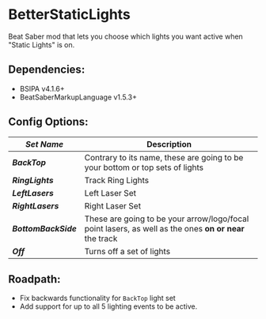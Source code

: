 # BetterStaticLights
Beat Saber mod that lets you choose which lights you want active when "Static Lights" is on.

## Dependencies:
- BSIPA v4.1.6+
- BeatSaberMarkupLanguage v1.5.3+

## Config Options:

**_Set Name_** | Description
-- | --
**_BackTop_** | Contrary to its name, these are going to be your bottom or top sets of lights
**_RingLights_** | Track Ring Lights
**_LeftLasers_** | Left Laser Set
**_RightLasers_** | Right Laser Set
**_BottomBackSide_** | These are going to be your arrow/logo/focal point lasers, as well as the ones **on or near** the track
**_Off_** | Turns off a set of lights

## Roadpath:
- Fix backwards functionality for `BackTop` light set
- Add support for up to all 5 lighting events to be active.

